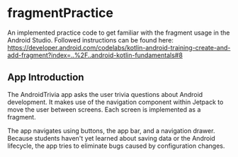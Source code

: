 fragmentPractice
============================
An implemented practice code to get familiar with the fragment usage in the Android Studio.
Followed instructions can be found here: https://developer.android.com/codelabs/kotlin-android-training-create-and-add-fragment?index=..%2F..android-kotlin-fundamentals#8

App Introduction
------------

The AndroidTrivia app asks the user trivia questions about Android development.
It makes use of the navigation component within Jetpack to move the user between
screens. Each screen is implemented as a fragment.

The app navigates using buttons, the app bar, and a navigation drawer. Because
students haven't yet learned about saving data or the Android lifecycle, the app
tries to eliminate bugs caused by configuration changes.
